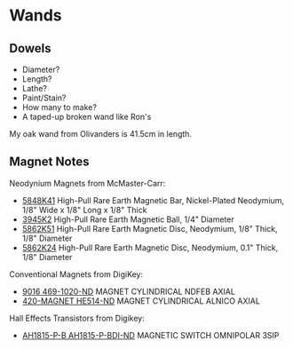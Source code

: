 # Wands

## Dowels

- Diameter?
- Length?
- Lathe?
- Paint/Stain?
- How many to make?
- A taped-up broken wand like Ron's

My oak wand from Olivanders is 41.5cm in length.

## Magnet Notes

Neodynium Magnets from McMaster-Carr:

- [5848K41](https://www.mcmaster.com/#5848K41) High-Pull Rare Earth Magnetic Bar, Nickel-Plated Neodymium, 1/8" Wide x 1/8" Long x 1/8" Thick
- [3945K2](https://www.mcmaster.com/#3945K2) High-Pull Rare Earth Magnetic Ball, 1/4" Diameter
- [5862K51](https://www.mcmaster.com/#5862K51) High-Pull Rare Earth Magnetic Disc, Neodymium, 1/8" Thick, 1/8" Diameter
- [5862K24](https://www.mcmaster.com/#5862K24) High-Pull Rare Earth Magnetic Disc, Neodymium, 0.1" Thick, 1/8" Diameter

Conventional Magnets from DigiKey:

- [9016 469-1020-ND](http://d.digikey.com/o00hp00Y500LBSC2fKX7vN0) MAGNET CYLINDRICAL NDFEB AXIAL
- [420-MAGNET HE514-ND](http://d.digikey.com/a00C0N0LvS0f00ZKiXp52B7) MAGNET CYLINDRICAL ALNICO AXIAL

Hall Effects Transistors from Digikey:

- [AH1815-P-B AH1815-P-BDI-ND](http://d.digikey.com/n0SB0gX00vpN0KX0fL0C752) MAGNETIC SWITCH OMNIPOLAR 3SIP
